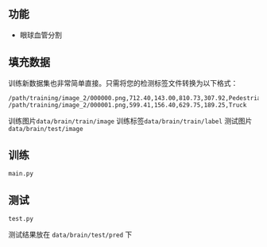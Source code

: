 
 ## 功能
 * 眼球血管分割
  
## 填充数据

训练新数据集也非常简单直接。只需将您的检测标签文件转换为以下格式：

```
/path/training/image_2/000000.png,712.40,143.00,810.73,307.92,Pedestrian
/path/training/image_2/000001.png,599.41,156.40,629.75,189.25,Truck
```
训练图片`data/brain/train/image`
训练标签`data/brain/train/label`
测试图片`data/brain/test/image`

## 训练
```
main.py
```

## 测试
```
test.py
```
测试结果放在 `data/brain/test/pred` 下
